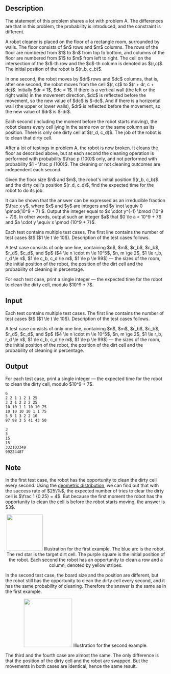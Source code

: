 ## Description

<div><p><span class="tex-font-style-it">The statement of this problem shares a lot with problem A. The differences are that in this problem, the probability is introduced, and the constraint is different.</span></p><p>A robot cleaner is placed on the floor of a rectangle room, surrounded by walls. The floor consists of $n$ rows and $m$ columns. The rows of the floor are numbered from $1$ to $n$ from top to bottom, and columns of the floor are numbered from $1$ to $m$ from left to right. The cell on the intersection of the $r$-th row and the $c$-th column is denoted as $(r,c)$. The initial position of the robot is $(r_b, c_b)$.</p><p>In one second, the robot moves by $dr$ rows and $dc$ columns, that is, after one second, the robot moves from the cell $(r, c)$ to $(r + dr, c + dc)$. Initially $dr = 1$, $dc = 1$. If there is a vertical wall (the left or the right walls) in the movement direction, $dc$ is <span class="tex-font-style-it">reflected</span> before the movement, so the new value of $dc$ is $-dc$. And if there is a horizontal wall (the upper or lower walls), $dr$ is <span class="tex-font-style-it">reflected</span> before the movement, so the new value of $dr$ is $-dr$.</p><p>Each second (including the moment before the robot starts moving), the robot cleans every cell lying in the same row <span class="tex-font-style-bf">or</span> the same column as its position. There is only one dirty cell at $(r_d, c_d)$. The job of the robot is to clean that dirty cell. </p><p>After a lot of testings in problem A, the robot is now broken. It cleans the floor as described above, but at each second the cleaning operation is performed with probability $\frac p {100}$ only, and not performed with probability $1 - \frac p {100}$. The cleaning or not cleaning outcomes are independent each second.</p><p>Given the floor size $n$ and $m$, the robot's initial position $(r_b, c_b)$ and the dirty cell's position $(r_d, c_d)$, find the <span class="tex-font-style-bf">expected time</span> for the robot to do its job.</p><p>It can be shown that the answer can be expressed as an irreducible fraction $\frac x y$, where $x$ and $y$ are integers and $y \not \equiv 0 \pmod{10^9 + 7} $. Output the integer equal to $x \cdot y^{-1} \bmod (10^9 + 7)$. In other words, output such an integer $a$ that $0 \le a &lt; 10^9 + 7$ and $a \cdot y \equiv x \pmod {10^9 + 7}$.</p></div><div class="input-specification"><p>Each test contains multiple test cases. The first line contains the number of test cases $t$ ($1 \le t \le 10$). Description of the test cases follows.</p><p>A test case consists of only one line, containing $n$, $m$, $r_b$, $c_b$, $r_d$, $c_d$, and $p$ ($4 \le n \cdot m \le 10^5$, $n, m \ge 2$, $1 \le r_b, r_d \le n$, $1 \le c_b, c_d \le m$, $1 \le p \le 99$)&nbsp;— the sizes of the room, the initial position of the robot, the position of the dirt cell and the probability of cleaning in percentage.</p></div><div class="output-specification"><p>For each test case, print a single integer — the expected time for the robot to clean the dirty cell, modulo $10^9 + 7$.</p></div>

## Input

<p>Each test contains multiple test cases. The first line contains the number of test cases $t$ ($1 \le t \le 10$). Description of the test cases follows.</p><p>A test case consists of only one line, containing $n$, $m$, $r_b$, $c_b$, $r_d$, $c_d$, and $p$ ($4 \le n \cdot m \le 10^5$, $n, m \ge 2$, $1 \le r_b, r_d \le n$, $1 \le c_b, c_d \le m$, $1 \le p \le 99$)&nbsp;— the sizes of the room, the initial position of the robot, the position of the dirt cell and the probability of cleaning in percentage.</p>

## Output

<p>For each test case, print a single integer — the expected time for the robot to clean the dirty cell, modulo $10^9 + 7$.</p>





```input1
6
2 2 1 1 2 1 25
3 3 1 2 2 2 25
10 10 1 1 10 10 75
10 10 10 10 1 1 75
5 5 1 3 2 2 10
97 98 3 5 41 43 50
```




```output1
3
3
15
15
332103349
99224487
```



## Note

<p>In the first test case, the robot has the opportunity to clean the dirty cell every second. Using the <a href="https://en.wikipedia.org/wiki/Geometric_distribution">geometric distribution</a>, we can find out that with the success rate of $25\%$, the expected number of tries to clear the dirty cell is $\frac 1 {0.25} = 4$. But because the first moment the robot has the opportunity to clean the cell is before the robot starts moving, the answer is $3$.</p><center> <img class="tex-graphics" src="file://jRvV6tyj.png" style="max-width: 100.0%;max-height: 100.0%;" width="113px"> <span class="tex-font-style-it">Illustration for the first example. The blue arc is the robot. The red star is the target dirt cell. The purple square is the initial position of the robot. Each second the robot has an opportunity to clean a row and a column, denoted by yellow stripes.</span> </center><p>In the second test case, the board size and the position are different, but the robot still has the opportunity to clean the dirty cell every second, and it has the same probability of cleaning. Therefore the answer is the same as in the first example.</p><center> <img class="tex-graphics" src="file://7NjUj4f8.png" style="max-width: 100.0%;max-height: 100.0%;" width="151px"> <span class="tex-font-style-it">Illustration for the second example.</span> </center><p>The third and the fourth case are almost the same. The only difference is that the position of the dirty cell and the robot are swapped. But the movements in both cases are identical, hence the same result.</p>
